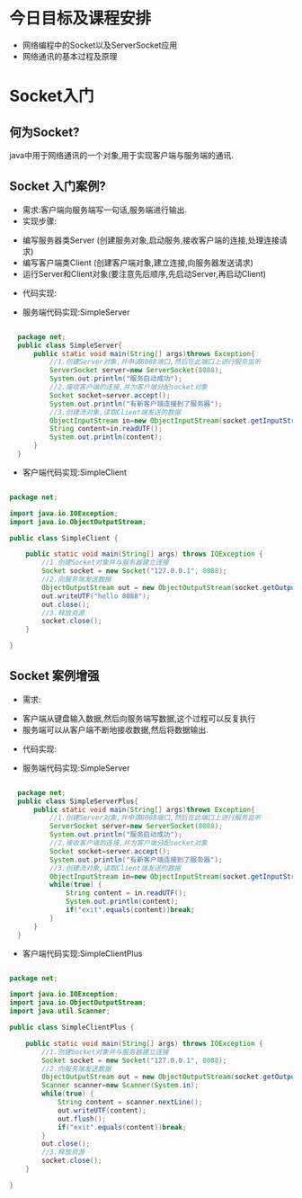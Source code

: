 # 今日目标及课程安排

* 网络编程中的Socket以及ServerSocket应用
* 网络通讯的基本过程及原理

# Socket入门

## 何为Socket?

java中用于网络通讯的一个对象,用于实现客户端与服务端的通讯.

## Socket 入门案例?

* 需求:客户端向服务端写一句话,服务端进行输出.
* 实现步骤:
- 编写服务器类Server (创建服务对象,启动服务,接收客户端的连接,处理连接请求)
- 编写客户端类Client (创建客户端对象,建立连接,向服务器发送请求)
- 运行Server和Client对象(要注意先后顺序,先启动Server,再启动Client)

* 代码实现:

- 服务端代码实现:SimpleServer

```java

  package net;
  public class SimpleServer{
      public static void main(String[] args)throws Exception{
          //1.创建Server对象,并申请8088端口,然后在此端口上进行服务监听
          ServerSocket server=new ServerSocket(8088);
          System.out.println("服务启动成功");
          //2.接收客户端的连接,并为客户端分配socket对象
          Socket socket=server.accept();
          System.out.println("有新客户端连接到了服务器");
          //3.创建流对象,读取Client端发送的数据
          ObjectInputStream in=new ObjectInputStream(socket.getInputStream());
          String content=in.readUTF();
          System.out.println(content);
      }
  }

```
- 客户端代码实现:SimpleClient

```java

package net;

import java.io.IOException;
import java.io.ObjectOutputStream;

public class SimpleClient {

    public static void main(String[] args) throws IOException {
        //1.创建Socket对象并与服务器建立连接
        Socket socket = new Socket("127.0.0.1", 8088);
        //2.向服务端发送数据
        ObjectOutputStream out = new ObjectOutputStream(socket.getOutputStream());
        out.writeUTF("hello 8088");
        out.close();
        //3.释放资源
        socket.close();
    }

}
```

## Socket 案例增强

* 需求: 
  
- 客户端从键盘输入数据,然后向服务端写数据,这个过程可以反复执行
- 服务端可以从客户端不断地接收数据,然后将数据输出.

* 代码实现:

- 服务端代码实现:SimpleServer

```java

  package net;
  public class SimpleServerPlus{
      public static void main(String[] args)throws Exception{
          //1.创建Server对象,并申请8088端口,然后在此端口上进行服务监听
          ServerSocket server=new ServerSocket(8088);
          System.out.println("服务启动成功");
          //2.接收客户端的连接,并为客户端分配socket对象
          Socket socket=server.accept();
          System.out.println("有新客户端连接到了服务器");
          //3.创建流对象,读取Client端发送的数据
          ObjectInputStream in=new ObjectInputStream(socket.getInputStream());
          while(true) {
              String content = in.readUTF();
              System.out.println(content);
              if("exit".equals(content))break;
          }
      }
  }

```
- 客户端代码实现:SimpleClientPlus

```java

package net;

import java.io.IOException;
import java.io.ObjectOutputStream;
import java.util.Scanner;

public class SimpleClientPlus {

    public static void main(String[] args) throws IOException {
        //1.创建Socket对象并与服务器建立连接
        Socket socket = new Socket("127.0.0.1", 8088);
        //2.向服务端发送数据
        ObjectOutputStream out = new ObjectOutputStream(socket.getOutputStream());
        Scanner scanner=new Scanner(System.in);
        while(true) {
            String content = scanner.nextLine();
            out.writeUTF(content);
            out.flush();
            if("exit".equals(content))break;
        }
        out.close();
        //3.释放资源
        socket.close();
    }

}
```






